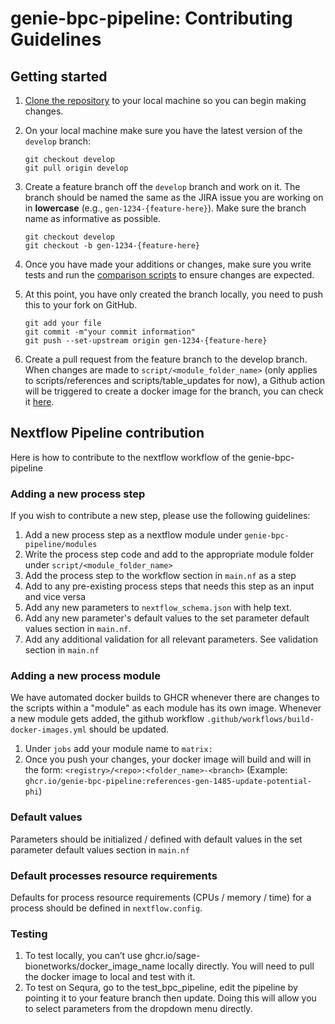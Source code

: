 # genie-bpc-pipeline: Contributing Guidelines

## Getting started
1. [Clone the repository](https://help.github.com/articles/cloning-a-repository/) to your local machine so you can begin making changes.
2. On your local machine make sure you have the latest version of the `develop` branch:

    ```
    git checkout develop
    git pull origin develop
    ```
3. Create a feature branch off the `develop` branch and work on it. The branch should be named the same as the JIRA issue you are working on in **lowercase** (e.g., `gen-1234-{feature-here}`). Make sure the branch name as informative as possible. 
    ```
    git checkout develop
    git checkout -b gen-1234-{feature-here}
    ```
4. Once you have made your additions or changes, make sure you write tests and run the [comparison scripts](https://github.com/Sage-Bionetworks/Genie_processing/blob/create_generalized_comparison_script/utility_scripts/compare_between_two_synapse_entities.py) to ensure changes are expected.
5. At this point, you have only created the branch locally, you need to push this to your fork on GitHub.

    ```
    git add your file
    git commit -m"your commit information"
    git push --set-upstream origin gen-1234-{feature-here}
    ```
6. Create a pull request from the feature branch to the develop branch. When changes are made to `script/<module_folder_name>` (only applies to scripts/references and scripts/table_updates for now), a Github action will be triggered to create a docker image for the branch, you can check it [here](https://github.com/Sage-Bionetworks/genie-bpc-pipeline/pkgs/container/genie-bpc-pipeline). 

## Nextflow Pipeline contribution

Here is how to contribute to the nextflow workflow of the genie-bpc-pipeline

### Adding a new process step

If you wish to contribute a new step, please use the following guidelines:

1. Add a new process step as a nextflow module under `genie-bpc-pipeline/modules`
2. Write the process step code and add to the appropriate module folder under `script/<module_folder_name>`
3. Add the process step to the workflow section in `main.nf` as a step
4. Add to any pre-existing process steps that needs this step as an input and vice versa
5. Add any new parameters to `nextflow_schema.json` with help text.
6. Add any new parameter's default values to the set parameter default values section in `main.nf`.
7. Add any additional validation for all relevant parameters. See validation section in `main.nf`

### Adding a new process module

We have automated docker builds to GHCR whenever there are changes to the scripts within a "module" as each module has its own image. Whenever a new module gets added, the github workflow `.github/workflows/build-docker-images.yml` should be updated.

1. Under `jobs` add your module name to `matrix:`
1. Once you push your changes, your docker image will build and will in the form: `<registry>/<repo>:<folder_name>-<branch>` (Example: `ghcr.io/genie-bpc-pipeline:references-gen-1485-update-potential-phi`)

### Default values

Parameters should be initialized / defined with default values in the set parameter default values section in `main.nf`

### Default processes resource requirements

Defaults for process resource requirements (CPUs / memory / time) for a process should be defined in `nextflow.config`.

### Testing
1. To test locally,  you can’t use ghcr.io/sage-bionetworks/docker_image_name locally directly. You will need to pull the docker image to local and test with it. 
2. To test on Sequra, go to the test_bpc_pipeline, edit the pipeline by pointing it to your feature branch then update. Doing this will allow you to select parameters from the dropdown menu directly. 
